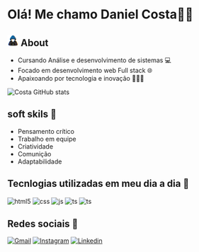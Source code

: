 # Olá! Me chamo Daniel Costa👋🏾

## <img src="https://github.com/0xAbdulKhalid/0xAbdulKhalid/raw/main/assets/mdImages/about_me.gif" width=25px><b> About</b>

* Cursando Análise e desenvolvimento de sistemas 💻
* Focado em desenvolvimento web Full stack 🌐
* Apaixoando por tecnologia e inovação 👨🏾‍💻

![Costa GitHub stats](https://github-readme-stats.vercel.app/api?username=userdanieldev&show_icons=true&theme=dracula  )

## soft skils 🚀
* Pensamento crítico
* Trabalho em equipe 
* Criatividade
* Comunição 
* Adaptabilidade

## Tecnlogias utilizadas em meu dia a dia 📌
<div style="display: inline_block">
  <img align="center" alt="html5" src="https://img.shields.io/badge/HTML5-E34F26?style=for-the-badge&logo=html5&logoColor=white" />
  <img align="center" alt="css" src="https://img.shields.io/badge/CSS3-1572B6?style=for-the-badge&logo=css3&logoColor=white" />
  <img align="center" alt="js" src="https://img.shields.io/badge/JavaScript-F7DF1E?style=for-the-badge&logo=javascript&logoColor=black" />
  <img align="center" alt="ts" src="https://img.shields.io/badge/TypeScript-007ACC?style=for-the-badge&logo=typescript&logoColor=white" />
  <img align="center" alt="ts" src=https://img.shields.io/badge/SAP-0FAAFF?style=for-the-badge&logo=sap&logoColor=white
 />
  

## Redes sociais 📱
[![Gmail](https://img.shields.io/badge/Gmail-D14836?style=for-the-badge&logo=gmail&logoColor=white)](mailto:daniel0920.victor@gmail.com)
[![Instagram](https://img.shields.io/badge/Instagram-E4405F?style=for-the-badge&logo=instagram&logoColor=white)](https://www.instagram.com/_daniel_victorr/)
[![Linkedin](https://img.shields.io/badge/LinkedIn-0077B5?style=for-the-badge&logo=linkedin&logoColor=white)](https://www.linkedin.com/in/daniel-victor-b88a07198/)